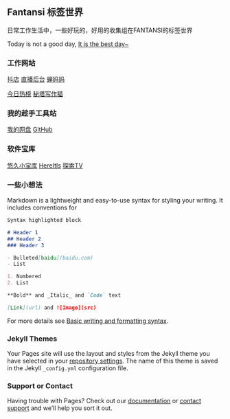 ## Fantansi 标签世界

日常工作生活中，一些好玩的，好用的收集组在FANTANSI的标签世界

Today is not a good day, [It is the best day~](https://www.wolai.com/zhangao/av9K1R5kxWK64CzTtaVRFi)

### 工作网站

[抖店](https://fxg.jinritemai.com/)     [直播后台](https://buyin.jinritemai.com/dashboard/live/control)
[蝉妈妈](https://chanmama.com)

[今日热榜](https://tophub.today/c/news)      [秘塔写作猫](https://xiezuocat.com/#/)

### 我的趁手工具站
[我的网盘](http://120.48.65.52:5244/)   [GitHub](https://github.com/fantansi)


### 软件宝库
[悠久小宝库](https://u9baoku.xyz/)  [HereItIs](https://www.hereitis.cn/)  [探索TV](https://t.tansuo.tv/)


### 一些小想法

Markdown is a lightweight and easy-to-use syntax for styling your writing. It includes conventions for

```markdown
Syntax highlighted block

# Header 1
## Header 2
### Header 3

- Bulleted[baidu](baidu.com)
- List

1. Numbered
2. List

**Bold** and _Italic_ and `Code` text

[Link](url) and ![Image](src)
```

For more details see [Basic writing and formatting syntax](https://docs.github.com/en/github/writing-on-github/getting-started-with-writing-and-formatting-on-github/basic-writing-and-formatting-syntax).

### Jekyll Themes

Your Pages site will use the layout and styles from the Jekyll theme you have selected in your [repository settings](https://github.com/fantansi/fantansi.github.io/settings/pages). The name of this theme is saved in the Jekyll `_config.yml` configuration file.

### Support or Contact

Having trouble with Pages? Check out our [documentation](https://docs.github.com/categories/github-pages-basics/) or [contact support](https://support.github.com/contact) and we’ll help you sort it out.
